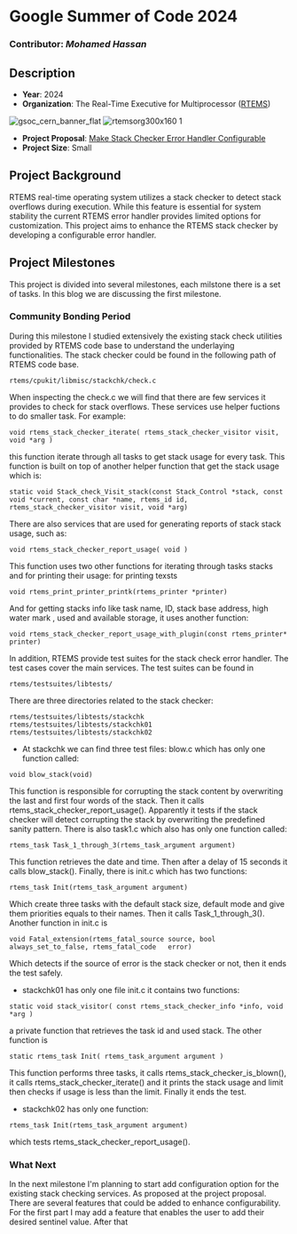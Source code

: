 # Google Summer of Code 2024

### Contributor: *Mohamed Hassan*
## Description 
- **Year**: 2024
- **Organization**: The Real-Time Executive for Multiprocessor ([RTEMS](https://www.rtems.org/))

![gsoc_cern_banner_flat](https://github.com/Hamzyyy/hamzy.github.io/assets/48621542/af1a84ff-0099-4b37-a27c-4d17cc5c4e7c)
![rtemsorg300x160 1](https://github.com/Hamzyyy/hamzy.github.io/assets/48621542/2cff10ea-3d7b-43d0-8c80-c933e8ad4172)


- **Project Proposal**: [Make Stack Checker Error Handler Configurable](https://docs.google.com/document/u/0/d/1Kn02yQQNI9qHwup5kuGEhj-9l-dpnwYgYvFceXD-BxA/mobilebasic?disco=AAABJ92rhcM)
- **Project Size**: Small
## Project Background
RTEMS real-time operating system utilizes a stack checker to detect stack overflows during execution. While this feature is essential for system stability the current RTEMS error handler provides limited options for customization. This project aims to enhance the RTEMS stack checker by developing a configurable error handler.

## Project Milestones
This project is divided into several milestones, each milstone there is a set of tasks. In this blog we are discussing the first milestone.
### Community Bonding Period
During this milestone I studied extensively the existing stack check utilities provided by RTEMS code base to understand the underlaying functionalities. The stack checker could be found in the following path of RTEMS code base.
```
rtems/cpukit/libmisc/stackchk/check.c
```
When inspecting the check.c we will find that there are few services it provides to check for stack overflows. These services use helper fuctions to do smaller task. For example:
```
void rtems_stack_checker_iterate( rtems_stack_checker_visitor visit, void *arg )
```
this function iterate through all tasks to get stack usage for every task. This function is built on top of another helper function that get the stack usage which is:
```
static void Stack_check_Visit_stack(const Stack_Control *stack, const void *current, const char *name, rtems_id id, rtems_stack_checker_visitor visit, void *arg)
```
There are also services that are used for generating reports of stack stack usage, such as:
```
void rtems_stack_checker_report_usage( void )
```
This function uses two other functions for iterating through tasks stacks and for printing their usage:
for printing texsts
```
void rtems_print_printer_printk(rtems_printer *printer)
```
And for getting stacks info like task name, ID, stack base address, high water mark , used and available storage, it uses another function:
```
void rtems_stack_checker_report_usage_with_plugin(const rtems_printer* printer)
```
In addition, RTEMS provide test suites for the stack check error handler. The test cases cover the main services. The test suites can be found in
```
rtems/testsuites/libtests/
```
There are three directories related to the stack checker:
```
rtems/testsuites/libtests/stackchk
rtems/testsuites/libtests/stackchk01
rtems/testsuites/libtests/stackchk02
```
- At stackchk we can find three test files: blow.c which has only one function called:
```
void blow_stack(void)
```
This function is responsible for corrupting the stack content by overwriting the last and first four words of the stack. Then it calls rtems_stack_checker_report_usage(). Apparently it tests if the stack checker will detect corrupting the stack by overwriting the predefined sanity pattern. There is also task1.c which also has only one function called:
```
rtems_task Task_1_through_3(rtems_task_argument argument)
```
This function retrieves the date and time. Then after a delay of 15 seconds it calls blow_stack(). Finally, there is init.c which has two functions:
```
rtems_task Init(rtems_task_argument argument)
```
Which create three tasks with the default stack size, default mode and give them priorities equals to their names. Then it calls Task_1_through_3(). Another function in init.c is
```
void Fatal_extension(rtems_fatal_source source, bool always_set_to_false, rtems_fatal_code   error)
```
Which detects if the source of error is the stack checker or not, then it ends the test safely.
- stackchk01 has only one file init.c it contains two functions:
```
static void stack_visitor( const rtems_stack_checker_info *info, void *arg )
```
a private function that retrieves the task id and used stack. The other function is
```
static rtems_task Init( rtems_task_argument argument )
```
This function performs three tasks, it calls rtems_stack_checker_is_blown(), it calls  rtems_stack_checker_iterate() and it prints the stack usage and limit then checks if usage is less than the limit. Finally it ends the test.
- stackchk02 has only one function:
```
rtems_task Init(rtems_task_argument argument)
```
which tests rtems_stack_checker_report_usage().

### What Next
In the next milestone I'm planning to start add configuration option for the existing stack checking services. As proposed at the project proposal. There are several features that could be added to enhance configurability. For the first part I may add a feature that enables the user to add their desired sentinel value. After that 
